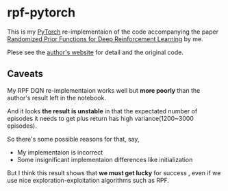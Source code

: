 # rpf-pytorch
This is my [PyTorch](https://pytorch.org/) re-implementaion of the code accompanying the paper
[Randomized Prior Functions for Deep Reinforcement Learning](https://arxiv.org/abs/1806.03335)
by me.

Plese see the
[author's website](https://sites.google.com/corp/view/randomized-prior-nips-2018/home)
for detail and the original code.


## Caveats
My RPF DQN re-implementaion works well but **more poorly** than the author's
result left in the notebook.

And it looks **the result is unstable** in that the expectated number of episodes
it needs to get plus return has high variance(1200~3000 episodes).

So there's some possible reasons for that, say,
- My implementaion is incorrect
- Some insignificant implementaion differences like initialization

But I think this result shows that **we must get lucky** for success
, even if we use nice exploration-exploitation algorithms such as RPF.
